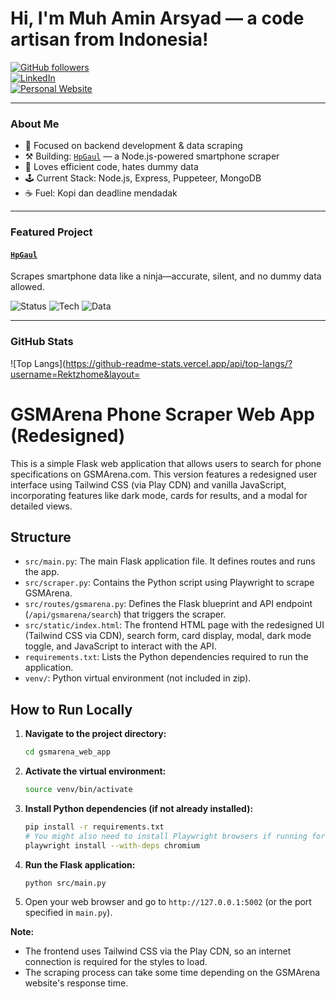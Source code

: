 # Hi, I'm Muh Amin Arsyad — a code artisan from Indonesia!  

[![GitHub followers](https://img.shields.io/github/followers/Rektzhome?label=Follow&style=social)](https://github.com/Rektzhome)  
[![LinkedIn](https://img.shields.io/badge/-Connect-blue?style=flat-square&logo=linkedin)](https://linkedin.com/in/yourprofile)  
[![Personal Website](https://img.shields.io/badge/-Website-black?style=flat-square&logo=github)](https://github.com/Rektzhome)

---

### About Me
- 🧠 Focused on backend development & data scraping  
- ⚒️ Building: [`HpGaul`](https://github.com/Rektzhome/HpGaul) — a Node.js-powered smartphone scraper  
- 🧩 Loves efficient code, hates dummy data  
- 🕹️ Current Stack: Node.js, Express, Puppeteer, MongoDB  
- ☕ Fuel: Kopi dan deadline mendadak  

---

### Featured Project
#### [`HpGaul`](https://github.com/Rektzhome/HpGaul)
Scrapes smartphone data like a ninja—accurate, silent, and no dummy data allowed.

![Status](https://img.shields.io/badge/status-maintained-brightgreen)
![Tech](https://img.shields.io/badge/node.js-checked-blue)
![Data](https://img.shields.io/badge/dummy%20data-nope-red)

---

### GitHub Stats

![Top Langs](https://github-readme-stats.vercel.app/api/top-langs/?username=Rektzhome&layout=


# GSMArena Phone Scraper Web App (Redesigned)

This is a simple Flask web application that allows users to search for phone specifications on GSMArena.com. This version features a redesigned user interface using Tailwind CSS (via Play CDN) and vanilla JavaScript, incorporating features like dark mode, cards for results, and a modal for detailed views.

## Structure

- `src/main.py`: The main Flask application file. It defines routes and runs the app.
- `src/scraper.py`: Contains the Python script using Playwright to scrape GSMArena.
- `src/routes/gsmarena.py`: Defines the Flask blueprint and API endpoint (`/api/gsmarena/search`) that triggers the scraper.
- `src/static/index.html`: The frontend HTML page with the redesigned UI (Tailwind CSS via CDN), search form, card display, modal, dark mode toggle, and JavaScript to interact with the API.
- `requirements.txt`: Lists the Python dependencies required to run the application.
- `venv/`: Python virtual environment (not included in zip).

## How to Run Locally

1.  **Navigate to the project directory:**
    ```bash
    cd gsmarena_web_app
    ```
2.  **Activate the virtual environment:**
    ```bash
    source venv/bin/activate
    ```
3.  **Install Python dependencies (if not already installed):**
    ```bash
    pip install -r requirements.txt
    # You might also need to install Playwright browsers if running for the first time:
    playwright install --with-deps chromium
    ```
4.  **Run the Flask application:**
    ```bash
    python src/main.py
    ```
5.  Open your web browser and go to `http://127.0.0.1:5002` (or the port specified in `main.py`).

**Note:**
- The frontend uses Tailwind CSS via the Play CDN, so an internet connection is required for the styles to load.
- The scraping process can take some time depending on the GSMArena website's response time.

